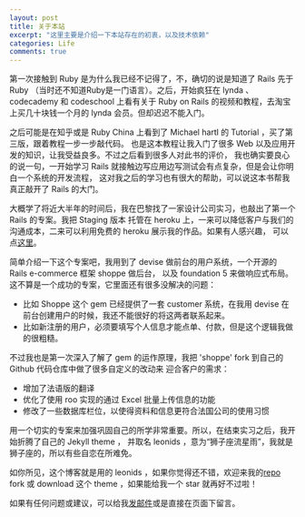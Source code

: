 ```yaml
---
layout: post
title: 关于本站
excerpt: "这里主要是介绍一下本站存在的初衷，以及技术依赖"
categories: Life
comments: true
---
```


第一次接触到 Ruby 是为什么我已经不记得了，不，确切的说是知道了 Rails 先于 Ruby
 （当时还不知道Ruby是一门语言）。之后，开始疯狂在 lynda 、 codecademy 和 codeschool 上看有关于 Ruby on Rails
 的视频和教程，去淘宝上买几十块钱一个月的 lynda 会员。但却迟迟不能入门。

之后可能是在知乎或是 Ruby China 上看到了 Michael hartl 的 Tutorial ，买了第三版，跟着教程一步一步敲代码。
也是这本教程让我入门了很多 Web 以及应用开发的知识，让我受益良多。不过之后看到很多人对此书的评价，
我也确实要良心的说一句，一开始学习 Rails 就接触边写应用边写测试会有点复杂，但是会让你明白一个系统的开发流程，
这对我之后的学习也有很大的帮助，可以说这本书帮我真正敲开了 Rails 的大门。

大概学了将近大半年的时间后，我在巴黎找了一家设计公司实习，也敲出了第一个 Rails 的专案。我把 Staging 版本
托管在 heroku 上，一来可以降低客户与我们的沟通成本，二来可以利用免费的 heroku 展示我的作品。如果有人感兴趣，
可以点[这里](https://msushi.herokuapp.com/)。

简单介绍一下这个专案吧，我用到了 devise 做前台的用户系统，一个开源的 Rails e-commerce 框架 shoppe 做后台，
以及 foundation 5 来做响应式布局。这不算是一个成功的专案，它里面还有很多没解决的问题：

- 比如 Shoppe 这个 gem
已经提供了一套 customer 系统，在我用 devise 在前台创建用户的时候，我还不能很好的将这两者联系起来。
- 比如新注册的用户，必须要填写个人信息才能点单、付款，但是这个逻辑我做的很粗糙。

不过我也是第一次深入了解了 gem 的运作原理，我把 'shoppe' fork 到自己的 Github 代码仓库中做了很多自定义的改动来
迎合客户的需求：

- 增加了法语版的翻译
- 优化了使用 roo 实现的通过 Excel 批量上传信息的功能
- 修改了一些数据库栏位，以使得资料和信息更符合法国公司的使用习惯

用一个切实的专案来加强巩固自己的所学非常重要。所以，在结束实习之后，我开始折腾了自己的 Jekyll theme ，
并取名 leonids ，意为“狮子座流星雨”，我就是狮子座的，所以有些自恋在所难免。

如你所见，这个博客就是用的 leonids ，如果你觉得还不错，欢迎来我的[repo](https://github.com/renyuanz/leonids)
 fork 或 download 这个 theme ，如果能给我一个 star 就再好不过啦！

如果有任何问题或建议，可以给我[发邮件](mailto:zourenyuan@gmail.com)或是直接在页面下留言。
